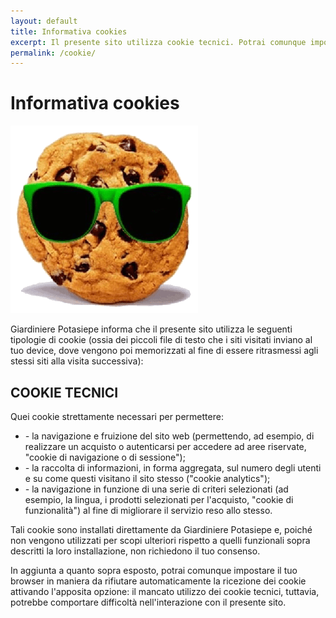 ```yaml
---
layout: default
title: Informativa cookies
excerpt: Il presente sito utilizza cookie tecnici. Potrai comunque impostare il tuo browser in maniera da rifiutare automaticamente la ricezione dei cookie.
permalink: /cookie/
---
```

# Informativa cookies
![green cookie](/img/cookie.png  "green cookie")

Giardiniere Potasiepe informa che il presente sito utilizza le seguenti tipologie di cookie (ossia dei piccoli file di testo che i siti visitati inviano al tuo device, dove vengono poi memorizzati al fine di essere ritrasmessi agli stessi siti alla visita successiva):

## COOKIE TECNICI

Quei cookie strettamente necessari per permettere:

+ *-* la navigazione e fruizione del sito web (permettendo, ad esempio, di realizzare un acquisto o autenticarsi per accedere ad aree riservate, "cookie di navigazione o di sessione");
+ *-* la raccolta di informazioni, in forma aggregata, sul numero degli utenti e su come questi visitano il sito stesso ("cookie analytics");
+ *-* la navigazione in funzione di una serie di criteri selezionati (ad esempio, la lingua, i prodotti selezionati per l'acquisto, "cookie di funzionalità") al fine di migliorare il servizio reso allo stesso.

Tali cookie sono installati direttamente da Giardiniere Potasiepe e, poiché non vengono utilizzati per scopi ulteriori rispetto a quelli funzionali sopra descritti la loro installazione, non richiedono il tuo consenso.

In aggiunta a quanto sopra esposto, potrai comunque impostare il tuo browser in maniera da rifiutare automaticamente la ricezione dei cookie attivando l'apposita opzione: il mancato utilizzo dei cookie tecnici, tuttavia, potrebbe comportare difficoltà nell'interazione con il presente sito.
